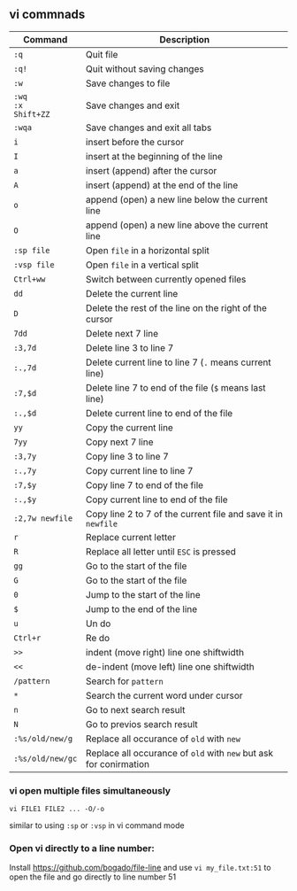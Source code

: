 ## vi commnads

| Command      | Description |
| ----------- | ----------- |
| `:q`      | Quit file       |
| `:q!`   | Quit without saving changes        |
| `:w`   | Save changes to file        |
| `:wq`  <br> `:x` <br> `Shift+ZZ`| Save changes and exit        |
| `:wqa`   | Save changes and exit all  tabs        |
|`i` |insert before the cursor|
|`I` |insert at the beginning of the line|
|`a` |insert (append) after the cursor|
|`A` |insert (append) at the end of the line|
|`o` |append (open) a new line below the current line|
|`O` |append (open) a new line above the current line|
|`:sp file`| Open `file` in a horizontal split |
|`:vsp file`|  Open `file` in a vertical split |
|`Ctrl+ww`|  Switch between currently opened files |
| `dd`   | Delete the current line        |
| `D`   | Delete the rest of the line on the right of the cursor        |
| `7dd`   | Delete next 7 line        |
| `:3,7d`   | Delete  line 3 to line 7        |
| `:.,7d`   | Delete current line to line 7 (`.` means current line)        |
| `:7,$d`   | Delete  line 7 to end of the file (`$` means last line)        |
| `:.,$d`   | Delete current line to end of the file      |
|`yy`| Copy the current line|
| `7yy`   | Copy next 7 line        |
| `:3,7y`   | Copy  line 3 to line 7        |
| `:.,7y`   | Copy current line to line 7      |
| `:7,$y`   | Copy  line 7 to end of the file      |
| `:.,$y`   | Copy current line to end of the file      |
|`:2,7w newfile`| Copy line 2 to 7 of the current file and save it in `newfile`|
|`r`|Replace current letter|
|`R`|Replace all letter until `ESC` is pressed|
|`gg`| Go to the start of the file|
|`G`| Go to the start of the file|
|`0`|Jump to the start of the line|
|`$`|Jump to the end of the line|
|`u`|Un do |
|`Ctrl+r`|Re do |
|`>>`| indent (move right) line one shiftwidth|
|`<<`| de-indent (move left) line one shiftwidth|
|`/pattern`|Search for `pattern`|
|`*`|Search the current word under cursor|
|`n`|Go to next search result|
|`N`|Go to previos search result|
|`:%s/old/new/g`| Replace all occurance of `old` with `new`|
|`:%s/old/new/gc`| Replace all occurance of `old` with `new` but ask for conirmation|



### vi open multiple files simultaneously
```
vi FILE1 FILE2 ... -O/-o
```
similar to using `:sp` or `:vsp` in vi command mode


### Open vi directly to a line number:
Install https://github.com/bogado/file-line and use `vi my_file.txt:51` to open the file and go directly to line number 51


